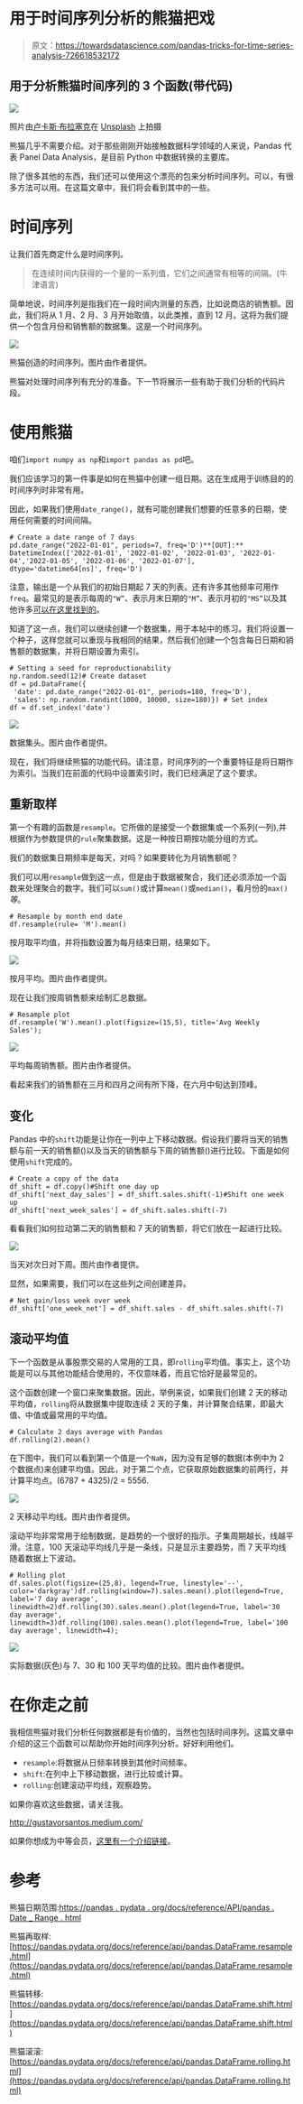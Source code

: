 # 用于时间序列分析的熊猫把戏

> 原文：<https://towardsdatascience.com/pandas-tricks-for-time-series-analysis-726618532172>

## 用于分析熊猫时间序列的 3 个函数(带代码)

![](img/018a7772507981c5c6abbae9ca862bd1.png)

照片由[卢卡斯·布拉塞克](https://unsplash.com/@goumbik?utm_source=unsplash&utm_medium=referral&utm_content=creditCopyText)在 [Unsplash](https://unsplash.com/s/photos/time-series?utm_source=unsplash&utm_medium=referral&utm_content=creditCopyText) 上拍摄

熊猫几乎不需要介绍。对于那些刚刚开始接触数据科学领域的人来说，Pandas 代表 Panel Data Analysis，是目前 Python 中数据转换的主要库。

除了很多其他的东西，我们还可以使用这个漂亮的包来分析时间序列。可以，有很多方法可以用。在这篇文章中，我们将会看到其中的一些。

# 时间序列

让我们首先商定什么是时间序列。

> 在连续时间内获得的一个量的一系列值，它们之间通常有相等的间隔。(牛津语言)

简单地说，时间序列是指我们在一段时间内测量的东西，比如说商店的销售额。因此，我们将从 1 月、2 月、3 月开始取值，以此类推，直到 12 月。这将为我们提供一个包含月份和销售额的数据集。这是一个时间序列。

![](img/19fbde62746539bd8e343dc8b2f6b7b2.png)

熊猫创造的时间序列。图片由作者提供。

熊猫对处理时间序列有充分的准备。下一节将展示一些有助于我们分析的代码片段。

# 使用熊猫

咱们`import numpy as np`和`import pandas as pd`吧。

我们应该学习的第一件事是如何在熊猫中创建一组日期。这在生成用于训练目的的时间序列时非常有用。

因此，如果我们使用`date_range()`，就有可能创建我们想要的任意多的日期，使用任何需要的时间间隔。

```
# Create a date range of 7 days
pd.date_range("2022-01-01", periods=7, freq='D')**[OUT]:** DatetimeIndex(['2022-01-01', '2022-01-02', '2022-01-03', '2022-01-04','2022-01-05', '2022-01-06', '2022-01-07'],               dtype='datetime64[ns]', freq='D')
```

注意，输出是一个从我们的初始日期起 7 天的列表。还有许多其他频率可用作`freq`。最常见的是表示每周的`"W”`、表示月末日期的`"M”`、表示月初的`"MS”`以及其他许多[可以在这里找到的](https://pandas.pydata.org/docs/user_guide/timeseries.html#timeseries-offset-aliases)。

知道了这一点，我们可以继续创建一个数据集，用于本帖中的练习。我们将设置一个种子，这样您就可以重现与我相同的结果，然后我们创建一个包含每日日期和销售额的数据集，并将日期设置为索引。

```
# Setting a seed for reproductionability
np.random.seed(12)# Create dataset
df = pd.DataFrame({
 'date': pd.date_range("2022-01-01", periods=180, freq='D'),
 'sales': np.random.randint(1000, 10000, size=180)}) # Set index
df = df.set_index('date')
```

![](img/a60cbfb54b43e5108b50016e9db6e66b.png)

数据集头。图片由作者提供。

现在，我们将继续熊猫的功能代码。请注意，时间序列的一个重要特征是将日期作为索引。当我们在前面的代码中设置索引时，我们已经满足了这个要求。

## 重新取样

第一个有趣的函数是`resample`。它所做的是接受一个数据集或一个系列(一列),并根据作为参数提供的`rule`聚集数据。这是一种按日期按功能分组的方式。

我们的数据集日期频率是每天，对吗？如果要转化为月销售额呢？

我们可以用`resample`做到这一点，但是由于数据被聚合，我们还必须添加一个函数来处理聚合的数字。我们可以`sum()`或计算`mean()`或`median()`，看月份的`max()`*等*。

```
# Resample by month end date
df.resample(rule= 'M').mean()
```

按月取平均值，并将指数设置为每月结束日期，结果如下。

![](img/0401613769f8fe0f196d3e3cf91c05d7.png)

按月平均。图片由作者提供。

现在让我们按周销售额来绘制汇总数据。

```
# Resample plot
df.resample('W').mean().plot(figsize=(15,5), title='Avg Weekly Sales');
```

![](img/9d8db004cc39866fa3562e59188c1752.png)

平均每周销售额。图片由作者提供。

看起来我们的销售额在三月和四月之间有所下降，在六月中旬达到顶峰。

## 变化

Pandas 中的`shift`功能是让你在一列中上下移动数据。假设我们要将当天的销售额与前一天的销售额()以及当天的销售额与下周的销售额()进行比较。下面是如何使用`shift`完成的。

```
# Create a copy of the data
df_shift = df.copy()#Shift one day up
df_shift['next_day_sales'] = df_shift.sales.shift(-1)#Shift one week up
df_shift['next_week_sales'] = df_shift.sales.shift(-7)
```

看看我们如何拉动第二天的销售额和 7 天的销售额，将它们放在一起进行比较。

![](img/1b70ec158a93da3b071ad8a688b297af.png)

当天对次日对下周。图片由作者提供。

显然，如果需要，我们可以在这些列之间创建差异。

```
# Net gain/loss week over week
df_shift['one_week_net'] = df_shift.sales - df_shift.sales.shift(-7)
```

## 滚动平均值

下一个函数是从事股票交易的人常用的工具，即`rolling`平均值。事实上，这个功能是可以与其他功能结合使用的，不仅意味着，而且它恰好是最常见的。

这个函数创建一个窗口来聚集数据。因此，举例来说，如果我们创建 2 天的移动平均值，`rolling`将从数据集中提取连续 2 天的子集，并计算聚合结果，即最大值、中值或最常用的平均值。

```
# Calculate 2 days average with Pandas
df.rolling(2).mean()
```

在下图中，我们可以看到第一个值是一个`NaN`，因为没有足够的数据(本例中为 2 个数据点)来创建平均值。因此，对于第二个点，它获取原始数据集的前两行，并计算平均点。(6787 + 4325)/2 = 5556.

![](img/e2e0bbfe9b6f3327e57f151dd6b3153e.png)

2 天移动平均线。图片由作者提供。

滚动平均非常常用于绘制数据，是趋势的一个很好的指示。子集周期越长，线越平滑。注意，100 天滚动平均线几乎是一条线，只是显示主要趋势，而 7 天平均线随着数据上下波动。

```
# Rolling plot
df.sales.plot(figsize=(25,8), legend=True, linestyle='--', color='darkgray')df.rolling(window=7).sales.mean().plot(legend=True, label='7 day average', linewidth=2)df.rolling(30).sales.mean().plot(legend=True, label='30 day average', linewidth=3)df.rolling(100).sales.mean().plot(legend=True, label='100 day average', linewidth=4);
```

![](img/ec9e76c621ea8fbeba715b6057197bbc.png)

实际数据(灰色)与 7、30 和 100 天平均值的比较。图片由作者提供。

# 在你走之前

我相信熊猫对我们分析任何数据都是有价值的，当然也包括时间序列。这篇文章中介绍的这三个函数可以帮助你开始时间序列分析。好好利用他们。

*   `resample`:将数据从日频率转换到其他时间频率。
*   `shift`:在列中上下移动数据，进行比较或计算。
*   `rolling`:创建滚动平均线，观察趋势。

如果你喜欢这些数据，请关注我。

<http://gustavorsantos.medium.com/>  

如果你想成为中等会员，[这里有一个介绍链接](https://gustavorsantos.medium.com/membership)。

# 参考

熊猫日期范围:[https://pandas . pydata . org/docs/reference/API/pandas . Date _ Range . html](https://pandas.pydata.org/docs/reference/api/pandas.date_range.html)

熊猫再取样:[https://pandas.pydata.org/docs/reference/api/pandas.DataFrame.resample.html](https://pandas.pydata.org/docs/reference/api/pandas.DataFrame.resample.html)

熊猫转移:[https://pandas.pydata.org/docs/reference/api/pandas.DataFrame.shift.html](https://pandas.pydata.org/docs/reference/api/pandas.DataFrame.shift.html)

熊猫滚滚:[https://pandas.pydata.org/docs/reference/api/pandas.DataFrame.rolling.html](https://pandas.pydata.org/docs/reference/api/pandas.DataFrame.rolling.html)